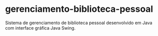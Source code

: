 # gerenciamento-biblioteca-pessoal
Sistema de gerenciamento de biblioteca pessoal desenvolvido em Java com interface gráfica Java Swing.
